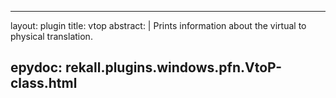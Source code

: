 
---
layout: plugin
title: vtop
abstract: |
    Prints information about the virtual to physical translation.

epydoc: rekall.plugins.windows.pfn.VtoP-class.html
---
